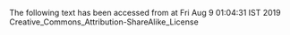 The following text has been accessed from at Fri Aug 9 01:04:31 IST 2019
Creative_Commons_Attribution-ShareAlike_License
